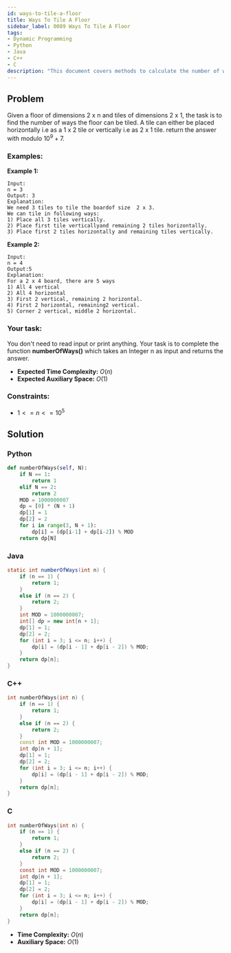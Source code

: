```yaml
---
id: ways-to-tile-a-floor
title: Ways To Tile A Floor
sidebar_label: 0089 Ways To Tile A Floor
tags:
- Dynamic Programming
- Python
- Java
- C++
- C
description: "This document covers methods to calculate the number of ways to tile a floor of given dimensions using tiles of given sizes in various programming languages."
---
```


## Problem

Given a floor of dimensions 2 x n and tiles of dimensions 2 x 1, the task is to find the number of ways the floor can be tiled. A tile can either be placed horizontally i.e as a 1 x 2 tile or vertically i.e as 2 x 1 tile. return the answer with modulo $10^9+7$.

### Examples:
**Example 1:**
```
Input:
n = 3
Output: 3
Explanation:
We need 3 tiles to tile the boardof size  2 x 3. 
We can tile in following ways:
1) Place all 3 tiles vertically. 
2) Place first tile verticallyand remaining 2 tiles horizontally.
3) Place first 2 tiles horizontally and remaining tiles vertically.
```

**Example 2:**
```
Input:
n = 4
Output:5
Explanation:
For a 2 x 4 board, there are 5 ways
1) All 4 vertical
2) All 4 horizontal
3) First 2 vertical, remaining 2 horizontal.
4) First 2 horizontal, remaining2 vertical.
5) Corner 2 vertical, middle 2 horizontal.
```

### Your task:

You don't need to read input or print anything. Your task is to complete the function **numberOfWays()** which takes an Integer n as input and returns the answer.

- **Expected Time Complexity:** $O(n)$
- **Expected Auxiliary Space:** $O(1)$

### Constraints:

- $1<=n<=10^5$

## Solution
### Python
```python
def numberOfWays(self, N):
    if N == 1:
        return 1
    elif N == 2:
        return 2
    MOD = 1000000007
    dp = [0] * (N + 1)
    dp[1] = 1
    dp[2] = 2
    for i in range(3, N + 1):
        dp[i] = (dp[i-1] + dp[i-2]) % MOD
    return dp[N]
```

### Java
```java
static int numberOfWays(int n) {
    if (n == 1) {
        return 1;
    } 
    else if (n == 2) {
        return 2;
    }
    int MOD = 1000000007;
    int[] dp = new int[n + 1];
    dp[1] = 1;
    dp[2] = 2;
    for (int i = 3; i <= n; i++) {
        dp[i] = (dp[i - 1] + dp[i - 2]) % MOD;
    }
    return dp[n];
}
```

### C++
```cpp
int numberOfWays(int n) {
    if (n == 1) {
        return 1;
    } 
    else if (n == 2) {
        return 2;
    }
    const int MOD = 1000000007;
    int dp[n + 1];
    dp[1] = 1;
    dp[2] = 2;
    for (int i = 3; i <= n; i++) {
        dp[i] = (dp[i - 1] + dp[i - 2]) % MOD;
    }
    return dp[n];
}
```

### C
```c
int numberOfWays(int n) {
    if (n == 1) {
        return 1;
    } 
    else if (n == 2) {
        return 2;
    }
    const int MOD = 1000000007;
    int dp[n + 1];
    dp[1] = 1;
    dp[2] = 2;
    for (int i = 3; i <= n; i++) {
        dp[i] = (dp[i - 1] + dp[i - 2]) % MOD;
    }
    return dp[n];
}
```

- **Time Complexity:** $O(n)$
- **Auxiliary Space:** $O(1)$
